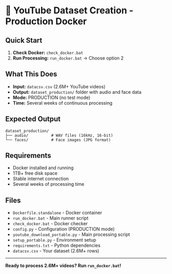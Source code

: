 # 🚀 YouTube Dataset Creation - Production Docker

## Quick Start

1. **Check Docker:** `check_docker.bat`
2. **Run Processing:** `run_docker.bat` → Choose option 2

## What This Does

- **Input:** `datacsv.csv` (2.6M+ YouTube videos)
- **Output:** `dataset_production/` folder with audio and face data
- **Mode:** PRODUCTION (no test mode)
- **Time:** Several weeks of continuous processing

## Expected Output

```
dataset_production/
├── audio/          # WAV files (16kHz, 16-bit)
└── faces/          # Face images (JPG format)
```

## Requirements

- Docker installed and running
- 1TB+ free disk space
- Stable internet connection
- Several weeks of processing time

## Files

- `Dockerfile.standalone` - Docker container
- `run_docker.bat` - Main runner script
- `check_docker.bat` - Docker checker
- `config.py` - Configuration (PRODUCTION mode)
- `youtube_download_portable.py` - Main processing script
- `setup_portable.py` - Environment setup
- `requirements.txt` - Python dependencies
- `datacsv.csv` - Your dataset (2.6M+ rows)

---

**Ready to process 2.6M+ videos? Run `run_docker.bat`!**
